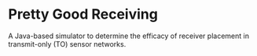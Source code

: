 # Pretty Good Receiving #

A Java-based simulator to determine the efficacy of receiver placement in
transmit-only (TO) sensor networks.

